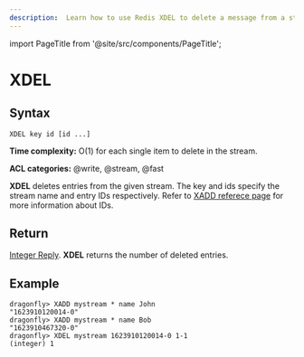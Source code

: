 ```yaml
---
description:  Learn how to use Redis XDEL to delete a message from a stream.
---
```


import PageTitle from '@site/src/components/PageTitle';

# XDEL

<PageTitle title="Redis XDEL Command (Documentation) | Dragonfly" />

## Syntax

    XDEL key id [id ...]

**Time complexity:** O(1) for each single item to delete in the stream.

**ACL categories:** @write, @stream, @fast

**XDEL** deletes entries from the given stream. The key and ids specify
the stream name and entry IDs respectively. Refer to [XADD referece
page](./xadd.md#specifying-id) for more information about IDs.

## Return

[Integer Reply](https://redis.io/docs/reference/protocol-spec/#integers).
**XDEL** returns the number of deleted entries.

## Example

```shell
dragonfly> XADD mystream * name John
"1623910120014-0"
dragonfly> XADD mystream * name Bob
"1623910467320-0"
dragonfly> XDEL mystream 1623910120014-0 1-1
(integer) 1
```
